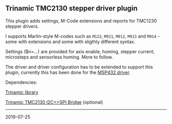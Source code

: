 ## Trinamic TMC2130 stepper driver plugin

This plugin adds settings, M-Code extensions and reports for TMC1230 stepper drivers.

I supports Marlin-style M-codes such as `M122`, `M911`, `M912`, `M913` and `M914` - some with extensions and some with sligthly different syntax.

Settings \($n=...\) are provided for axis enable, homing, stepper current, microsteps and sensorless homing. More to follow.

The driver and driver configuration has to be extended to support this plugin, currently this has been done for the [MSP432 driver](https://github.com/terjeio/grblHAL/tree/master/drivers/MSP432).

Dependencies:

[Trinamic library](https://github.com/terjeio/Trinamic-library)

[Trinamic TMC2130 I2C<>SPI Bridge](https://github.com/terjeio/Trinamic_TMC2130_I2C_SPI_Bridge) \(optional\)

---
2019-07-25
